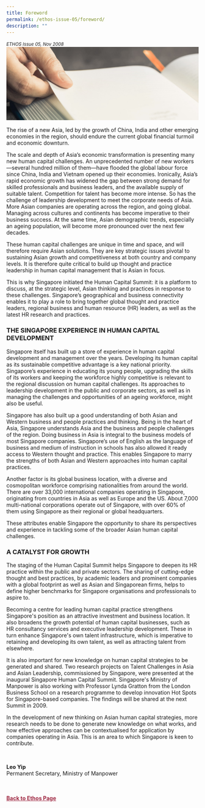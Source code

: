 ```yaml
---
title: Foreword
permalink: /ethos-issue-05/foreword/
description: ""
---
```

<style>
.back a
{
	color: #9f2943;
	font-weight: bold;
}

#banner img
{
	width:100%;
}
	
.author
{
border-bottom: 1px solid black;
margin-top:40px;
padding-bottom:30px;
border-top: 1px solid black;	

}

.author p {
	font-size: 0.9em;
	line-height:24px !important;
	}	

.break
{
   border-top: 1px solid  black;
   border-bottom: 1px solid black;
	 padding:20px;
	text-align:center;
	margin-top:50px;
}
	
.break1
{
font-family: Georgia;
	font-size:20px;
	font-style: italic;
	font-weight: bold;
}

.boxheader {
	color: white !important;
	}	

.containerbox {
	background-color: #B7C9E2;
	border-radius: 10px;
	padding: 5%;
	
	}	

li {
	font-size: 0.9em !important;
	
	}	
	
.notestop
{
border-top:1px solid black;	
}

.notestop ol
{
font-size: 16px;	
}	
	
</style>	


<em><small>ETHOS Issue 05, Nov 2008</small></em>
<img src="/images/Landing_Banner_Images/banner_preface_foreword.jpg">

<p>The rise of a new Asia, led by the growth of China, India and other emerging economies in the region, should endure the current global financial turmoil and economic downturn. </p>

<p>The scale and depth of Asia’s economic transformation is presenting many new human capital challenges. An unprecedented number of new workers—several hundred million of them—have flooded the global labour force since China, India and Vietnam opened up their economies. Ironically, Asia’s rapid economic growth has widened the gap between strong demand for skilled professionals and business leaders, and the available supply of suitable talent. Competition for talent has become more intense. So has the challenge of leadership development to meet the corporate needs of Asia. More Asian companies are operating across the region, and going global. Managing across cultures and continents has become imperative to their business success. At the same time, Asian demographic trends, especially an ageing population, will become more pronounced over the next few decades. </p>

<p>These human capital challenges are unique in time and space, and will therefore require Asian solutions. They are key strategic issues pivotal to sustaining Asian growth and competitiveness at both country and company levels. It is therefore quite critical to build up thought and practice leadership in human capital management that is Asian in focus. </p>

<p>This is why Singapore initiated the Human Capital Summit: it is a platform to discuss, at the strategic level, Asian thinking and practices in response to these challenges. Singapore’s geographical and business connectivity enables it to play a role to bring together global thought and practice leaders, regional business and human resource (HR) leaders, as well as the latest HR research and practices.</p>

<h3>THE SINGAPORE EXPERIENCE IN HUMAN CAPITAL DEVELOPMENT</h3>

<p>Singapore itself has built up a store of experience in human capital development and management over the years. Developing its human capital as its sustainable competitive advantage is a key national priority. Singapore’s experience in educating its young people, upgrading the skills of its workers and keeping the workforce highly competitive is relevant to the regional discussion on human capital challenges. Its approaches to leadership development in the public and corporate sectors, as well as in managing the challenges and opportunities of an ageing workforce, might also be useful. </p>

<p>Singapore has also built up a good understanding of both Asian and Western business and people practices and thinking. Being in the heart of Asia, Singapore understands Asia and the business and people challenges of the region. Doing business in Asia is integral to the business models of most Singapore companies. Singapore’s use of English as the language of business and medium of instruction in schools has also allowed it ready access to Western thought and practice. This enables Singapore to marry the strengths of both Asian and Western approaches into human capital practices. </p>

<p>Another factor is its global business location, with a diverse and cosmopolitan workforce comprising nationalities from around the world. There are over 33,000 international companies operating in Singapore, originating from countries in Asia as well as Europe and the US. About 7,000 multi-national corporations operate out of Singapore, with over 60% of them using Singapore as their regional or global headquarters. </p>

<p>These attributes enable Singapore the opportunity to share its perspectives and experience in tackling some of the broader Asian human capital challenges.</p>

<h3>A CATALYST FOR GROWTH</h3>

<p>The staging of the Human Capital Summit helps Singapore to deepen its HR practice within the public and private sectors. The sharing of cutting-edge thought and best practices, by academic leaders and prominent companies with a global footprint as well as Asian and Singaporean firms, helps to define higher benchmarks for Singapore organisations and professionals to aspire to. </p>

<p>Becoming a centre for leading human capital practice strengthens Singapore's position as an attractive investment and business location. It also broadens the growth potential of human capital businesses, such as HR consultancy services and executive leadership development. These in turn enhance Singapore's own talent infrastructure, which is imperative to retaining and developing its own talent, as well as attracting talent from elsewhere. </p>

<p>It is also important for new knowledge on human capital strategies to be generated and shared. Two research projects on Talent Challenges in Asia and Asian Leadership, commissioned by Singapore, were presented at the inaugural Singapore Human Capital Summit. Singapore's Ministry of Manpower is also working with Professor Lynda Gratton from the London Business School on a research programme to develop innovation Hot Spots for Singapore-based companies. The findings will be shared at the next Summit in 2009. </p>

<p>In the development of new thinking on Asian human capital strategies, more research needs to be done to generate new knowledge on what works, and how effective approaches can be contextualised for application by companies operating in Asia. This is an area to which Singapore is keen to contribute. </p>

<br>

  
<b>Leo Yip</b><br>
Permanent Secretary, Ministry of Manpower
<br>  





<br>
<br>	
<div class="back">
<a href="/ethos/">Back to Ethos Page</a>	
</div>
